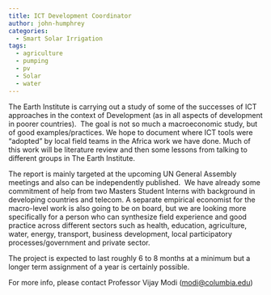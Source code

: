 ```yaml
---
title: ICT Development Coordinator
author: john-humphrey
categories:
  - Smart Solar Irrigation
tags:
  - agriculture
  - pumping
  - pv
  - Solar
  - water
---
```

The Earth Institute is carrying out a study of some of the successes of ICT approaches in the context of Development (as in all aspects of development in poorer countries).  The goal is not so much a macroeconomic study, but of good examples/practices. We hope to document where ICT tools were &#8220;adopted&#8221; by local field teams in the Africa work we have done. Much of this work will be literature review and then some lessons from talking to different groups in The Earth Institute.


The report is mainly targeted at the upcoming UN General Assembly meetings and also can be independently published.  We have already some commitment of help from two Masters Student Interns with background in developing countries and telecom. A separate empirical economist for the macro-level work is also going to be on board, but we are looking more specifically for a person who can synthesize field experience and good practice across different sectors such as health, education, agriculture, water, energy, transport, business development, local participatory processes/government and private sector.

The project is expected to last roughly 6 to 8 months at a minimum but a longer term assignment of a year is certainly possible.

For more info, please contact Professor Vijay Modi (modi@columbia.edu)
